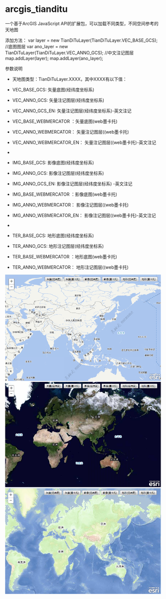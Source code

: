 # arcgis_tianditu
一个基于ArcGIS JavaScript API的扩展包，可以加载不同类型，不同空间参考的天地图

添加方法：
var layer = new TianDiTuLayer(TianDiTuLayer.VEC_BASE_GCS);   //底图图层
var ano_layer = new TianDiTuLayer(TianDiTuLayer.VEC_ANNO_GCS);   //中文注记图层
map.addLayer(layer);
map.addLayer(ano_layer);

参数说明
* 天地图类型：TianDiTuLayer.XXXX，其中XXXX有以下值：
* VEC_BASE_GCS: 矢量底图(经纬度坐标系)
* VEC_ANNO_GCS: 矢量注记图层(经纬度坐标系)
* VEC_ANNO_GCS_EN: 矢量注记图层(经纬度坐标系)-英文注记

* VEC_BASE_WEBMERCATOR ：矢量底图(web墨卡托)
* VEC_ANNO_WEBMERCATOR： 矢量注记图层((web墨卡托)
* VEC_ANNO_WEBMERCATOR_EN： 矢量注记图层((web墨卡托)-英文注记
*
* IMG_BASE_GCS: 影像底图(经纬度坐标系)
* IMG_ANNO_GCS: 影像注记图层(经纬度坐标系)
* IMG_ANNO_GCS_EN: 影像注记图层(经纬度坐标系) -英文注记

* IMG_BASE_WEBMERCATOR ：影像底图(web墨卡托)
* IMG_ANNO_WEBMERCATOR： 影像注记图层((web墨卡托)
* IMG_ANNO_WEBMERCATOR_EN： 影像注记图层((web墨卡托)-英文注记
*
* TER_BASE_GCS: 地形底图(经纬度坐标系)
* TER_ANNO_GCS: 地形注记图层(经纬度坐标系)
* TER_BASE_WEBMERCATOR ：地形底图(web墨卡托)
* TER_ANNO_WEBMERCATOR： 地形注记图层((web墨卡托)
             
![image](https://raw.githubusercontent.com/gisdaocaoren/arcgis_tianditu/master/screenshots/1.png)
![image](https://raw.githubusercontent.com/gisdaocaoren/arcgis_tianditu/master/screenshots/2.png)
![image](https://raw.githubusercontent.com/gisdaocaoren/arcgis_tianditu/master/screenshots/3.png)
